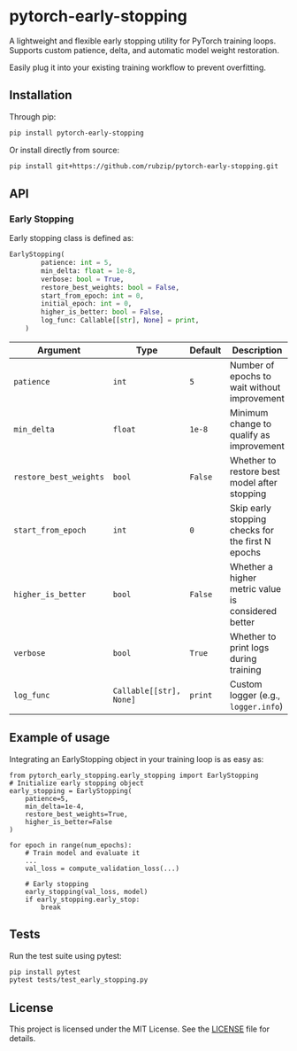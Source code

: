 # pytorch-early-stopping
A lightweight and flexible early stopping utility for PyTorch training loops. Supports custom patience, delta, and automatic model weight restoration.

Easily plug it into your existing training workflow to prevent overfitting.

## Installation
Through pip:
```bash
pip install pytorch-early-stopping
```
Or install directly from source:
```bash
pip install git+https://github.com/rubzip/pytorch-early-stopping.git
```

## API
### Early Stopping
Early stopping class is defined as:
```python
EarlyStopping(
        patience: int = 5,
        min_delta: float = 1e-8,
        verbose: bool = True,
        restore_best_weights: bool = False,
        start_from_epoch: int = 0,
        initial_epoch: int = 0,
        higher_is_better: bool = False,
        log_func: Callable[[str], None] = print,
    )
```
| Argument               | Type                    | Default | Description                                        |
| ---------------------- | ----------------------- | ------- | -------------------------------------------------- |
| `patience`             | `int`                   | `5`     | Number of epochs to wait without improvement       |
| `min_delta`            | `float`                 | `1e-8`  | Minimum change to qualify as improvement           |
| `restore_best_weights` | `bool`                  | `False` | Whether to restore best model after stopping       |
| `start_from_epoch`     | `int`                   | `0`     | Skip early stopping checks for the first N epochs  |
| `higher_is_better`     | `bool`                  | `False` | Whether a higher metric value is considered better |
| `verbose`              | `bool`                  | `True`  | Whether to print logs during training              |
| `log_func`             | `Callable[[str], None]` | `print` | Custom logger (e.g., `logger.info`)                |


## Example of usage
Integrating an EarlyStopping object in your training loop is as easy as:
```python3
from pytorch_early_stopping.early_stopping import EarlyStopping
# Initialize early stopping object
early_stopping = EarlyStopping(
    patience=5,
    min_delta=1e-4,
    restore_best_weights=True,
    higher_is_better=False
)

for epoch in range(num_epochs):
    # Train model and evaluate it
    ...
    val_loss = compute_validation_loss(...)

    # Early stopping
    early_stopping(val_loss, model)
    if early_stopping.early_stop:
        break
```

## Tests
Run the test suite using pytest:

```bash
pip install pytest
pytest tests/test_early_stopping.py
```
## License
This project is licensed under the MIT License. See the [LICENSE](https://github.com/rubzip/pytorch-early-stopping/blob/main/LICENSE) file for details.
